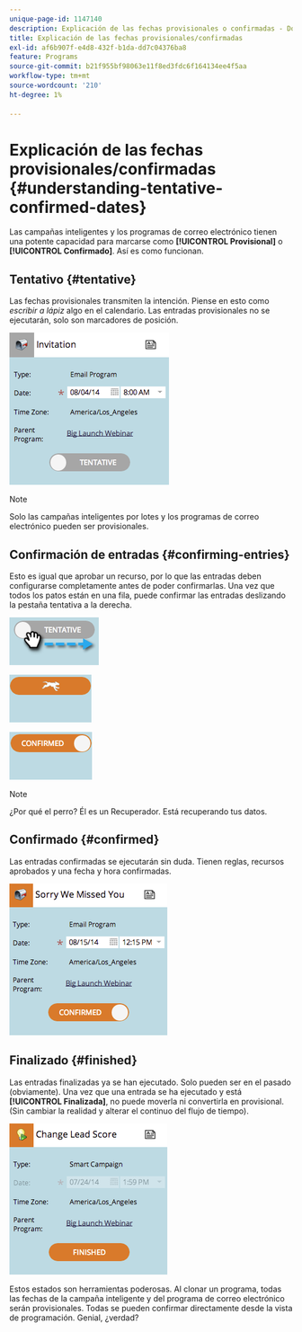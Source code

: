 ```yaml
---
unique-page-id: 1147140
description: Explicación de las fechas provisionales o confirmadas - Documentos de Marketo - Documentación del producto
title: Explicación de las fechas provisionales/confirmadas
exl-id: af6b907f-e4d8-432f-b1da-dd7c04376ba8
feature: Programs
source-git-commit: b21f955bf98063e11f8ed3fdc6f164134ee4f5aa
workflow-type: tm+mt
source-wordcount: '210'
ht-degree: 1%

---
```


# Explicación de las fechas provisionales/confirmadas {#understanding-tentative-confirmed-dates}

Las campañas inteligentes y los programas de correo electrónico tienen una potente capacidad para marcarse como **[!UICONTROL Provisional]** o **[!UICONTROL Confirmado]**. Así es como funcionan.

## Tentativo {#tentative}

Las fechas provisionales transmiten la intención. Piense en esto como _escribir a lápiz_ algo en el calendario. Las entradas provisionales no se ejecutarán, solo son marcadores de posición.

![](assets/image2014-9-23-15-3a22-3a23.png)

>[!NOTE]
>
>Solo las campañas inteligentes por lotes y los programas de correo electrónico pueden ser provisionales.

## Confirmación de entradas {#confirming-entries}

Esto es igual que aprobar un recurso, por lo que las entradas deben configurarse completamente antes de poder confirmarlas. Una vez que todos los patos están en una fila, puede confirmar las entradas deslizando la pestaña tentativa a la derecha.

![](assets/image2014-9-23-15-3a23-3a2.png)

![](assets/image2014-9-23-15-3a23-3a8.png)

![](assets/image2014-9-23-15-3a23-3a12.png)

>[!NOTE]
>
>¿Por qué el perro? Él es un Recuperador. Está recuperando tus datos.

## Confirmado {#confirmed}

Las entradas confirmadas se ejecutarán sin duda. Tienen reglas, recursos aprobados y una fecha y hora confirmadas.

![](assets/image2014-9-23-15-3a23-3a30.png)

## Finalizado  {#finished}

Las entradas finalizadas ya se han ejecutado. Solo pueden ser en el pasado (obviamente). Una vez que una entrada se ha ejecutado y está **[!UICONTROL Finalizada]**, no puede moverla ni convertirla en provisional. (Sin cambiar la realidad y alterar el continuo del flujo de tiempo).

![](assets/image2014-9-23-15-3a25-3a53.png)

Estos estados son herramientas poderosas. Al clonar un programa, todas las fechas de la campaña inteligente y del programa de correo electrónico serán provisionales. Todas se pueden confirmar directamente desde la vista de programación. Genial, ¿verdad?
